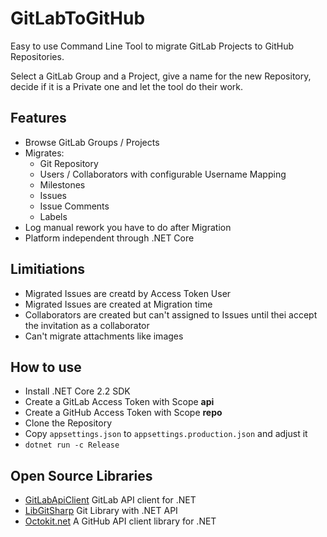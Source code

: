 # GitLabToGitHub

Easy to use Command Line Tool to migrate GitLab Projects to GitHub Repositories.

Select a GitLab Group and a Project, give a name for the new Repository, decide if it is a Private one and let the tool do their work.

## Features

* Browse GitLab Groups / Projects
* Migrates:
  * Git Repository
  * Users / Collaborators with configurable Username Mapping
  * Milestones
  * Issues
  * Issue Comments
  * Labels
* Log manual rework you have to do after Migration
* Platform independent through .NET Core

## Limitiations

* Migrated Issues are creatd by Access Token User
* Migrated Issues are created at Migration time
* Collaborators are created but can't assigned to Issues until thei accept the invitation as a collaborator
* Can't migrate attachments like images

## How to use 

* Install .NET Core 2.2 SDK
* Create a GitLab Access Token with Scope **api**
* Create a GitHub Access Token with Scope **repo**
* Clone the Repository
* Copy `appsettings.json` to `appsettings.production.json` and adjust it
* `dotnet run -c Release`

## Open Source Libraries

* [GitLabApiClient](https://github.com/nmklotas/GitLabApiClient) GitLab API client for .NET
* [LibGitSharp](https://github.com/libgit2/libgit2sharp/) Git Library with .NET API
* [Octokit.net](https://github.com/octokit/octokit.net) A GitHub API client library for .NET
